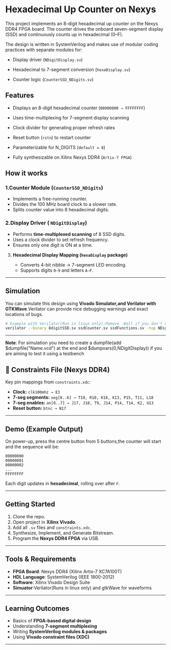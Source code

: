 # Hexadecimal Up Counter on Nexys
This project implements an 8-digit hexadecimal up counter on the Nexys DDR4 FPGA board.
The counter drives the onboard seven-segment display (SSD) and continuously counts up in hexadecimal (0–F).

The design is written in SystemVerilog and makes use of modular coding practices with separate modules for:

- Display driver (`NDigitDisplay.sv`)

- Hexadecimal to 7-segment conversion (`hexaDisplay.sv`)

- Counter logic (`CounterSSD_NDigits.sv`)
## Features
- Displays an 8-digit hexadecimal counter (`00000000 → FFFFFFFF`)

- Uses time-multiplexing for 7-segment display scanning

- Clock divider for generating proper refresh rates

- Reset button (`rstn`) to restart counter

- Parameterizable for N_DIGITS (`default = 8`)

- Fully synthesizable on Xilinx Nexys DDR4 (`Artix-7 FPGA`)
## How it works
### 1.Counter Module (`CounterSSD_NDigits`)
- Implements a free-running counter.
- Divides the 100 MHz board clock to a slower rate.
- Splits counter value into 8 hexadecimal digits.
### 2.Display Driver ( `NDigitDisplay`)
 * Performs **time-multiplexed scanning** of 8 SSD digits.
 * Uses a clock divider to set refresh frequency.
* Ensures only one digit is ON at a time.

3. **Hexadecimal Display Mapping (`hexaDisplay` package)**

   * Converts 4-bit nibble → 7-segment LED encoding.
   * Supports digits `0–9` and letters `A–F`.

---

##  Simulation

You can simulate this design using **Vivado Simulator,and Verilator with GTKWave**.Verilator can provide nice debugging warnings and exact locations of bugs.

```bash
# Example with Verilator(Run in linux only);Remove -Wall if you don't want to see warnings but only error
verilator --binary 8digitSSD.sv ssdCounter.sv ssdFunctions.sv -top NDigitDisplay -Wall
```

---
**Note**: For simulation you need to create a dumpfile(add $dumpfile("Name.vcd") at the end and $dumpvars(0,NDigitDisplay)) if you are aiming to test it using a testbench
## 🔧 Constraints File (Nexys DDR4)

Key pin mappings from `constraints.xdc`:

* **Clock:** `clk100mhz → E3`
* **7-seg segments:** `seg[0..6] → T10, R10, K16, K13, P15, T11, L18`
* **7-seg enables:** `an[0..7] → J17, J18, T9, J14, P14, T14, K2, U13`
* **Reset button:** `btnc → N17`

---

## Demo (Example Output)

On power-up, press the centre button from 5 buttons,the counter will start and the sequence will be:

```
00000000
00000001
00000002
...
FFFFFFFF
```

Each digit updates in **hexadecimal**, rolling over after `F`.

---

##  Getting Started

1. Clone the repo.
2. Open project in **Xilinx Vivado**.
3. Add all `.sv` files and `constraints.xdc`.
4. Synthesize, Implement, and Generate Bitstream.
5. Program the **Nexys DDR4 FPGA** via USB.

---

## Tools & Requirements

* **FPGA Board**: Nexys DDR4 (Xilinx Artix-7 XC7A100T)
* **HDL Language**: SystemVerilog (IEEE 1800-2012)
* **Software**: Xilinx Vivado Design Suite
* **Simuator**:Verilator(Runs in linux only) and gtkWave for waveforms

---

##  Learning Outcomes

* Basics of **FPGA-based digital design**
* Understanding **7-segment multiplexing**
* Writing **SystemVerilog modules & packages**
* Using **Vivado constraint files (XDC)**

---



